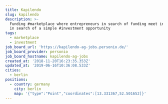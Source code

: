 ```yaml
---
title: Kapilendo
slug: kapilendo
description: >-
  Funding #marketplace where entrepreneurs in search of funding meet investors
  in search of a simple #investment opportunity
tags:
  - marketplace
  - investment
job_board_url: 'https://kapilendo-ag-jobs.personio.de/'
job_board_provider: personio
job_board_hostname: kapilendo-ag-jobs
created_at: '2018-11-20T16:23:35.353Z'
updated_at: '2019-06-16T10:36:08.533Z'
cities:
  - berlin
positions:
  - country: germany
    city: berlin
    map: '{"type":"Point","coordinates":[13.331367,52.501652]}'
---
```


